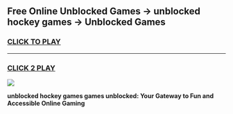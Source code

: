
## Free Online Unblocked Games → unblocked hockey games → Unblocked Games
<h3>
<a href="https://premium.freeplayer.one?title=unblocked_hockey_games&ref=21F">CLICK TO PLAY</a></h3>
<hr>

<h3>
<a href="https://premium.freeplayer.one?title=unblocked_hockey_games&ref=21F">CLICK 2 PLAY</a>
  
</h3>

<a href="https://premium.freeplayer.one?title=unblocked_hockey_games&ref=21F/"><img src="https://clearcache.store/games.png"></a>


**unblocked hockey games games unblocked: Your Gateway to Fun and Accessible Online Gaming**
